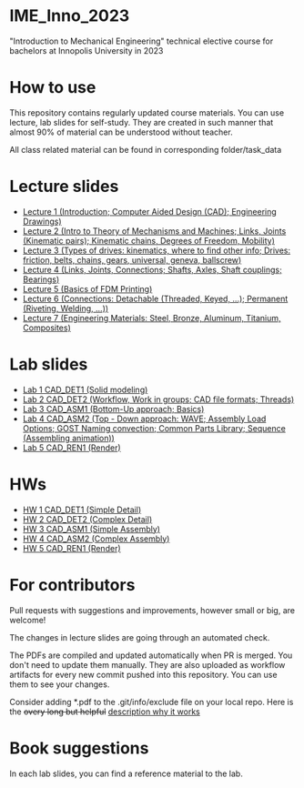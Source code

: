 # IME_Inno_2023
"Introduction to Mechanical Engineering" technical elective course for bachelors at Innopolis University in 2023

# How to use

This repository contains regularly updated course materials. You can use lecture, lab slides for self-study. They are created in such manner that almost 90% of material can be understood without teacher.

All class related material can be found in corresponding folder/task_data

# Lecture slides
* [Lecture 1 (Introduction; Computer Aided Design (CAD); Engineering Drawings)](https://github.com/Lupasic/IME_Inno_2023/blob/main/lectures/1/IME_lec1.pdf)
* [Lecture 2 (Intro to Theory of Mechanisms and Machines; Links, Joints (Kinematic pairs); Kinematic chains, Degrees of Freedom, Mobility)](https://github.com/Lupasic/IME_Inno_2023/blob/main/lectures/2/IME_lec2.pdf) 
* [Lecture 3 (Types of drives: kinematics, where to find other info; Drives: friction, belts, chains, gears, universal, geneva, ballscrew)](https://github.com/Lupasic/IME_Inno_2023/blob/main/lectures/3/IME_lec3.pdf)
* [Lecture 4 (Links, Joints, Connections; Shafts, Axles, Shaft couplings; Bearings)](https://github.com/Lupasic/IME_Inno_2023/blob/main/lectures/4/IME_lec4.pdf)
* [Lecture 5 (Basics of FDM Printing)](https://github.com/Lupasic/IME_Inno_2023/blob/main/lectures/5/IME_lec5.pdf)
* [Lecture 6 (Connections: Detachable (Threaded, Keyed, ...); Permanent (Riveting, Welding, ...))](https://github.com/Lupasic/IME_Inno_2023/blob/main/lectures/6/IME_lec6.pdf)
* [Lecture 7 (Engineering Materials: Steel, Bronze, Aluminum, Titanium, Composites)](https://github.com/Lupasic/IME_Inno_2023/blob/main/lectures/7/IME_lec7.pdf)
<!-- * [Lecture 5 (Motor sizing (selection))](https://github.com/Lupasic/IME_Inno_2023/blob/main/lectures/5/IME_lec5.pdf)
* [Lecture 6 (Problems of description and compensation of kinetic friction in robotics)](https://github.com/Lupasic/IME_Inno_2023/blob/main/lectures/6/IME_lec6.pdf)
* [Lecture 7 (Synthesis of planar mechanisms)](https://github.com/Lupasic/IME_Inno_2023/blob/main/lectures/7/IME_lec7.pdf)
* [Lecture 10 (Design Thinking and Manufacturing)](https://github.com/Lupasic/IME_Inno_2023/blob/main/lectures/10/IME_lec10.pdf)-->

# Lab slides
* [Lab 1 CAD_DET1 (Solid modeling)](https://github.com/Lupasic/IME_Inno_2023/blob/main/labs/CAD_DET1/IME_CAD_DET1.pdf)
* [Lab 2 CAD_DET2 (Workflow, Work in groups; CAD file formats; Threads)](https://github.com/Lupasic/IME_Inno_2023/blob/main/labs/CAD_DET2/IME_CAD_DET2.pdf) 
 * [Lab 3 CAD_ASM1 (Bottom-Up approach; Basics)](https://github.com/Lupasic/IME_Inno_2023/blob/main/labs/CAD_ASM1/IME_CAD_ASM1.pdf)
* [Lab 4 CAD_ASM2 (Top - Down approach: WAVE; Assembly Load Options; GOST Naming convection; Common Parts Library; Sequence (<Dis>Assembling animation))](https://github.com/Lupasic/IME_Inno_2023/blob/main/labs/CAD_ASM2/IME_CAD_ASM2.pdf)
* [Lab 5 CAD_REN1 (Render)](https://github.com/Lupasic/IME_Inno_2023/blob/main/labs/CAD_REN1/IME_CAD_REN1.pdf)
<!--* [Lab 5 CAE_DYN1 (Introduction to CAE; Animation Designer; Mechatronics Concept Designer; Motion; Measure; Interference; Density; Assign Materials)](https://github.com/Lupasic/IME_Inno_2023/blob/main/labs/CAE_DYN1/IME_CAE_DYN1.pdf)
* [Lab 6-7 CAE_DYN2 (Motion Analysis, Part 2)](https://github.com/Lupasic/IME_Inno_2023/blob/main/labs/CAE_DYN2/IME_CAE_DYN2.pdf)
* [Lab 9 MAN1 (How to create such parts?)](https://github.com/Lupasic/IME_Inno_2023/blob/main/labs/MAN1/IME_MAN1.pdf) -->

# HWs
* [HW 1 CAD_DET1 (Simple Detail)](https://github.com/Lupasic/IME_Inno_2023/blob/main/HWs/HW_CAD_DET1/IME_HW_CAD_DET1.pdf)
* [HW 2 CAD_DET2 (Complex Detail)](https://github.com/Lupasic/IME_Inno_2023/blob/main/HWs/HW_CAD_DET2/IME_HW_CAD_DET2.pdf) 
* [HW 3 CAD_ASM1 (Simple Assembly)](https://github.com/Lupasic/IME_Inno_2023/blob/main/HWs/HW_CAD_ASM1/IME_HW_CAD_ASM1.pdf)
* [HW 4 CAD_ASM2 (Complex Assembly)](https://github.com/Lupasic/IME_Inno_2023/blob/main/HWs/HW_CAD_ASM2/IME_HW_CAD_ASM2.pdf)
* [HW 5 CAD_REN1 (Render)](https://github.com/Lupasic/IME_Inno_2023/blob/main/HWs/HW_CAD_REN1/IME_HW_CAD_REN1.pdf)
<!-- * [HW 5 CAE_DYN1 (Inverse Dynamics Problem)](https://github.com/Lupasic/IME_Inno_2023/blob/main/HWs/HW_CAE_DYN1/IME_HW_CAE_DYN1.pdf)
* [HW 6 CAE_DYN2 (Motion Analysis)](https://github.com/Lupasic/IME_Inno_2023/blob/main/HWs/HW_CAE_DYN2/IME_HW_CAE_DYN2.pdf)
-->

# For contributors

Pull requests with suggestions and improvements, however small or big, are welcome!

The changes in lecture slides are going through an automated check.

The PDFs are compiled and updated automatically when PR is merged. You don't need to update them manually. They are also uploaded as workflow artifacts for every new commit pushed into this repository. You can use them to see your changes.
 
Consider adding \*.pdf to the .git/info/exclude file on your local repo. Here is the ~~overy long but helpful~~ [description why it works](https://medium.com/@dave_lunny/exclude-files-from-git-without-committing-changes-to-gitignore-986fa712e78d)

# Book suggestions
In each lab slides, you can find a reference material to the lab.
